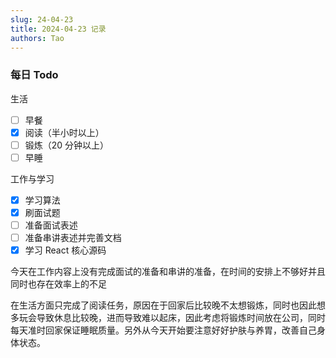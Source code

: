 ```yaml
---
slug: 24-04-23
title: 2024-04-23 记录
authors: Tao
---
```


### 每日 Todo

生活

- [ ] 早餐
- [x] 阅读（半小时以上）
- [ ] 锻炼（20 分钟以上）
- [ ] 早睡

工作与学习

- [x] 学习算法
- [x] 刷面试题
- [ ] 准备面试表述
- [ ] 准备串讲表述并完善文档
- [x] 学习 React 核心源码

<!-- truncate -->

今天在工作内容上没有完成面试的准备和串讲的准备，在时间的安排上不够好并且同时也存在效率上的不足

在生活方面只完成了阅读任务，原因在于回家后比较晚不太想锻炼，同时也因此想多玩会导致休息比较晚，进而导致难以起床，因此考虑将锻炼时间放在公司，同时每天准时回家保证睡眠质量。另外从今天开始要注意好好护肤与养胃，改善自己身体状态。

